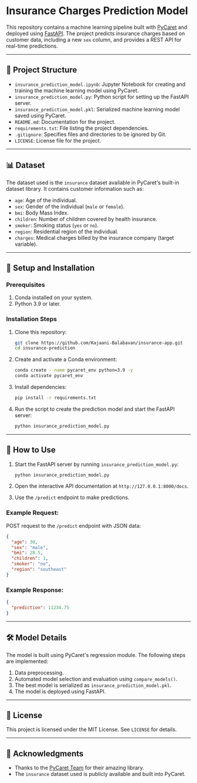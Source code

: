 # Insurance Charges Prediction Model
This repository contains a machine learning pipeline built with [PyCaret](https://pycaret.org/) and deployed using [FastAPI](https://fastapi.tiangolo.com/). The project predicts insurance charges based on customer data, including a new `sex` column, and provides a REST API for real-time predictions.

---

## 📂 Project Structure

- `insurance_prediction_model.ipynb`: Jupyter Notebook for creating and training the machine learning model using PyCaret.
- `insurance_prediction_model.py`: Python script for setting up the FastAPI server.
- `insurance_prediction_model.pkl`: Serialized machine learning model saved using PyCaret.
- `README.md`: Documentation for the project.
- `requirements.txt`: File listing the project dependencies.
- `.gitignore`: Specifies files and directories to be ignored by Git.
- `LICENSE`: License file for the project.

---

## 📊 Dataset

The dataset used is the `insurance` dataset available in PyCaret's built-in dataset library. It contains customer information such as:

- `age`: Age of the individual.
- `sex`: Gender of the individual (`male` or `female`).
- `bmi`: Body Mass Index.
- `children`: Number of children covered by health insurance.
- `smoker`: Smoking status (`yes` or `no`).
- `region`: Residential region of the individual.
- `charges`: Medical charges billed by the insurance company (target variable).

---

## 🔧 Setup and Installation

### Prerequisites

1. Conda installed on your system.
2. Python 3.9 or later.

### Installation Steps

1. Clone this repository:
   ```bash
   git clone https://github.com/Kajaani-Balabavan/insurance-app.git
   cd insurance-prediction
   ```

2. Create and activate a Conda environment:

   ```bash
   conda create --name pycaret_env python=3.9 -y
   conda activate pycaret_env
   ```

3. Install dependencies:

   ```bash
   pip install -r requirements.txt
   ```

4. Run the script to create the prediction model and start the FastAPI server:
   ```bash
   python insurance_prediction_model.py
   ```

---

## 🚀 How to Use

1. Start the FastAPI server by running `insurance_prediction_model.py`:

   ```bash
   python insurance_prediction_model.py
   ```

2. Open the interactive API documentation at `http://127.0.0.1:8000/docs`.

3. Use the `/predict` endpoint to make predictions.

### Example Request:

POST request to the `/predict` endpoint with JSON data:

```json
{
  "age": 30,
  "sex": "male",
  "bmi": 28.5,
  "children": 1,
  "smoker": "no",
  "region": "southeast"
}
```

### Example Response:

```json
{
  "prediction": 11234.75
}
```

---

## 🛠 Model Details

The model is built using PyCaret's regression module. The following steps are implemented:

1. Data preprocessing.
2. Automated model selection and evaluation using `compare_models()`.
3. The best model is serialized as `insurance_prediction_model.pkl`.
4. The model is deployed using FastAPI.

---

## 📄 License

This project is licensed under the MIT License. See `LICENSE` for details.

---

## 🙌 Acknowledgments

- Thanks to the [PyCaret Team](https://pycaret.org/) for their amazing library.
- The `insurance` dataset used is publicly available and built into PyCaret.

